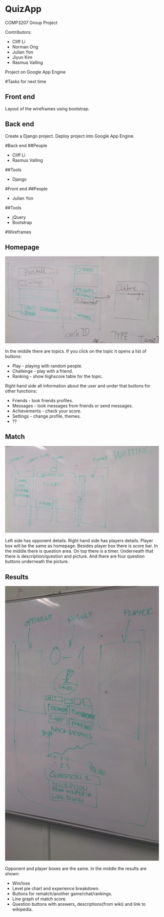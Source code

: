 QuizApp
=======

COMP3207 Group Project

Contributors:
* Cliff Li
* Norman Ong
* Julian Yon
* Jiyun Kim
* Rasmus Valling

Project on Google App Engine

#Tasks for next time
## Front end
Layout of the wireframes using bootstrap.

## Back end
Create a Django project.
Deploy project into Google App Engine.

#Back end
##People
* Cliff Li
* Rasmus Valling

##Tools
* Django

#Front end
##People
* Julian Yon

##Tools
* jQuery
* Bootstrap

#Wireframes

## Homepage

![Home](/img/wireframes/home.jpg?raw=true "Home")

In the middle there are topics. If you click on the topic it opens a list of buttons:
* Play - playing with random people.
* Challenge - play with a friend.
* Ranking - show highscore table for the topic.

Right hand side all information about the user and under that buttons for other functions:
* Friends - look friends profiles.
* Messages - look messages from friends or send messages.
* Achievements - check your score.
* Settings - change profile, themes.
* ??

## Match

![Match](/img/wireframes/question.jpg?raw=true "Match")

Left side has opponent details. Right hand side has players details. Player box will be the same as homepage.
Besides player box there is score bar.
In the middle there is question area. On top there is a timer. Underneath that there is description/question and picture. And there are four question buttons underneath the picture.

## Results

![Results](/img/wireframes/results.jpg?raw=true "Results")

Opponent and player boxes are the same.
In the middle the results are shown:
* Win/lose
* Level pie chart and experience breakdown.
* Buttons for rematch/another game/chat/rankings.
* Line graph of match score.
* Question buttons with answers, descriptions(from wiki) and link to wikipedia.

